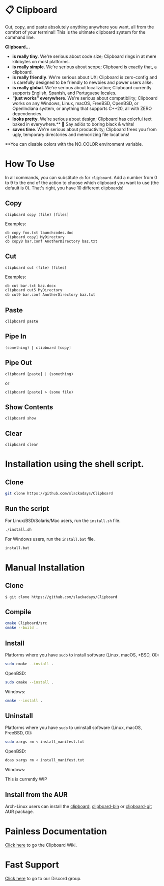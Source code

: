 # 📋 Clipboard 
Cut, copy, and paste absolutely anything anywhere you want, all from the comfort of your terminal! This is the ultimate clipboard system for the command line.

**Clipboard...**
- **is really tiny**. We're serious about code size; Clipboard rings in at mere kilobytes on most platforms.
- **is really simple**. We're serious about scope; Clipboard is exactly that, a clipboard.
- **is really friendly**. We're serious about UX; Clipboard is zero-config and is carefully designed to be friendly to newbies and power users alike.
- **is really global**. We're serious about localization; Clipboard currently supports English, Spanish, and Portuguese locales.
- **"just works" everywhere**. We're serious about compatibility; Clipboard works on any Windows, Linux, macOS, FreeBSD, OpenBSD, or OpenIndiana system, or anything that supports C++20, all with ZERO dependencies.
- **looks pretty**. We're serious about design; Clipboard has colorful text baked in everywhere.** 🌈 Say adiós to boring black & white!
- **saves time**. We're serious about productivity; Clipboard frees you from ugly, temporary directories and memorizing file locations!

**You can disable colors with the NO_COLOR environment variable.

# How To Use

In all commands, you can substitute `cb` for `clipboard`. 
Add a number from 0 to 9 to the end of the action to choose which clipboard you want to use (the default is 0). 
That's right, you have 10 different clipboards!

## Copy
`clipboard copy (file) [files]`

Examples:

```
cb copy foo.txt launchcodes.doc
clipboard copy1 MyDirectory
cb copy8 bar.conf AnotherDirectory baz.txt
```
## Cut
`clipboard cut (file) [files]`

Examples:

```bash
cb cut bar.txt baz.docx
clipboard cut5 MyDirectory
cb cut9 bar.conf AnotherDirectory baz.txt
```
## Paste
`clipboard paste`

## Pipe In

`(something) | clipboard [copy]`

## Pipe Out

`clipboard [paste] | (something)`

or

`clipboard [paste] > (some file)`

## Show Contents
`clipboard show`

## Clear
`clipboard clear`

# Installation using the shell script.
## Clone
```bash
git clone https://github.com/slackadays/Clipboard
```

## Run the script

For Linux/BSD/Solaris/Mac users, run the `install.sh` file.
```bash
./install.sh
```

For Windows users, run the `install.bat` file.
```bash
install.bat
```

# Manual Installation 
## Clone
```
$ git clone https://github.com/slackadays/Clipboard
```
## Compile

```bash
cmake Clipboard/src
cmake --build .
```
## Install
Platforms where you have `sudo` to install software (Linux, macOS, *BSD, OI):
```bash
sudo cmake --install .
```
OpenBSD:
```bash
sudo cmake --install .
```
Windows:
```bash
cmake --install .
```

## Uninstall
Platforms where you have `sudo` to uninstall software (Linux, macOS, FreeBSD, OI):
```bash
sudo xargs rm < install_manifest.txt
```
OpenBSD:
```bash
doas xargs rm < install_manifest.txt
```
Windows:

This is currently WIP

## Install from the AUR

Arch-Linux users can install the [clipboard](https://aur.archlinux.org/packages/clipboard), [clipboard-bin](https://aur.archlinux.org/packages/clipboard-bin) or [clipboard-git](https://aur.archlinux.org/packages/clipboard-git) AUR package.

# Painless Documentation 

[Click here](https://github.com/Slackadays/Clipboard/wiki) to go the Clipboard Wiki.

# Fast Support

[Click here](https://discord.gg/J6asnc3pEG) to go to our Discord group.
